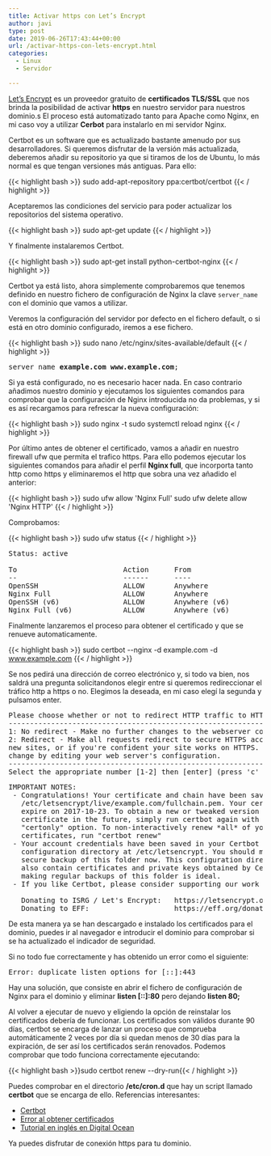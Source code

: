```yaml
---
title: Activar https con Let’s Encrypt
author: javi
type: post
date: 2019-06-26T17:43:44+00:00
url: /activar-https-con-lets-encrypt.html
categories:
  - Linux
  - Servidor

---
```

[Let&#8217;s Encrypt][1] es un proveedor gratuito de **certificados TLS/SSL** que nos brinda la posibilidad de activar **https** en nuestro servidor para nuestros dominio.s El proceso está automatizado tanto para Apache como Nginx, en mi caso voy a utilizar **Cerbot** para instalarlo en mi servidor Nginx.

Certbot es un software que es actualizado bastante amenudo por sus desarrolladores. Si queremos disfrutar de la versión más actualizada, deberemos añadir su repositorio ya que si tiramos de los de Ubuntu, lo más normal es que tengan versiones más antiguas. Para ello:

{{< highlight bash >}}
sudo add-apt-repository ppa:certbot/certbot
{{< / highlight >}}

Aceptaremos las condiciones del servicio para poder actualizar los repositorios del sistema operativo.

{{< highlight bash >}}
sudo apt-get update
{{< / highlight >}}

Y finalmente instalaremos Certbot.

{{< highlight bash >}}
sudo apt-get install python-certbot-nginx
{{< / highlight >}}

Certbot ya está listo, ahora simplemente comprobaremos que tenemos definido en nuestro fichero de configuración de Nginx la clave `server_name` con el dominio que vamos a utilizar.

Veremos la configuración del servidor por defecto en el fichero default, o si está en otro dominio configurado, iremos a ese fichero.

{{< highlight bash >}}
sudo nano /etc/nginx/sites-available/default
{{< / highlight >}}

<pre class="crayon:false">server_name <strong>example.com www.example.com</strong>;</pre>

Si ya está configurado, no es necesario hacer nada. En caso contrario añadimos nuestro dominio y ejecutamos los siguientes comandos para comprobar que la configuración de Nginx introducida no da problemas, y si es así recargamos para refrescar la nueva configuración:

{{< highlight bash >}}
sudo nginx -t
    sudo systemctl reload nginx
{{< / highlight >}}

Por último antes de obtener el certificado, vamos a añadir en nuestro firewall ufw que permita el trafico https. Para ello podemos ejecutar los siguientes comandos para añadir el perfil **Nginx full**, que incorporta tanto http como https y eliminaremos el http que sobra una vez añadido el anterior:

{{< highlight bash >}}
sudo ufw allow 'Nginx Full'
    sudo ufw delete allow 'Nginx HTTP'
{{< / highlight >}}

Comprobamos:

{{< highlight bash >}}
sudo ufw status
{{< / highlight >}}

<pre class="crayon:false">
Status: active

To                         Action      From
--                         ------      ----
OpenSSH                    ALLOW       Anywhere
Nginx Full                 ALLOW       Anywhere
OpenSSH (v6)               ALLOW       Anywhere (v6)
Nginx Full (v6)            ALLOW       Anywhere (v6)
</pre>

Finalmente lanzaremos el proceso para obtener el certificado y que se renueve automaticamente.

{{< highlight bash >}}
sudo certbot --nginx -d example.com -d www.example.com
{{< / highlight >}}

Se nos pedirá una dirección de correo electrónico y, si todo va bien, nos saldrá una pregunta solicitandonos elegir entre si queremos redireccionar el tráfico http a https o no. Elegimos la deseada, en mi caso elegí la segunda y pulsamos enter.

<pre class="crayon:false">
Please choose whether or not to redirect HTTP traffic to HTTPS, removing HTTP access.
-------------------------------------------------------------------------------
1: No redirect - Make no further changes to the webserver configuration.
2: Redirect - Make all requests redirect to secure HTTPS access. Choose this for
new sites, or if you're confident your site works on HTTPS. You can undo this
change by editing your web server's configuration.
-------------------------------------------------------------------------------
Select the appropriate number [1-2] then [enter] (press 'c' to cancel):
</pre>

<pre class="crayon:false">
IMPORTANT NOTES:
 - Congratulations! Your certificate and chain have been saved at
   /etc/letsencrypt/live/example.com/fullchain.pem. Your cert will
   expire on 2017-10-23. To obtain a new or tweaked version of this
   certificate in the future, simply run certbot again with the
   "certonly" option. To non-interactively renew *all* of your
   certificates, run "certbot renew"
 - Your account credentials have been saved in your Certbot
   configuration directory at /etc/letsencrypt. You should make a
   secure backup of this folder now. This configuration directory will
   also contain certificates and private keys obtained by Certbot so
   making regular backups of this folder is ideal.
 - If you like Certbot, please consider supporting our work by:

   Donating to ISRG / Let's Encrypt:   https://letsencrypt.org/donate
   Donating to EFF:                    https://eff.org/donate-le
</pre>

De esta manera ya se han descargado e instalado los certificados para el dominio, puedes ir al navegador e introducir el dominio para comprobar si se ha actualizado el indicador de seguridad.

Si no todo fue correctamente y has obtenido un error como el siguiente:

<pre class="crayon:false">Error: duplicate listen options for [::]:443</pre>

Hay una solución, que consiste en abrir el fichero de configuración de Nginx para el dominio y eliminar **listen [::]:80** pero dejando **listen 80;**

Al volver a ejecutar de nuevo y eligiendo la opción de reinstalar los certificados debería de funcionar. Los certificados son válidos durante 90 días, certbot se encarga de lanzar un proceso que comprueba automáticamente 2 veces por día si quedan menos de 30 días para la expiración, de ser así los certificados serán renovados. Podemos comprobar que todo funciona correctamente ejecutando:

{{< highlight bash >}}sudo certbot renew --dry-run{{< / highlight >}}

Puedes comprobar en el directorio **/etc/cron.d** que hay un script llamado **certbot** que se encarga de ello. Referencias interesantes:

  * [Certbot][2]
  * [Error al obtener certificados][3]
  * [Tutorial en inglés en Digital Ocean][4]

Ya puedes disfrutar de conexión https para tu dominio.

 [1]: https://letsencrypt.org/
 [2]: https://certbot.eff.org/docs/
 [3]: https://github.com/certbot/certbot/issues/5550
 [4]: https://www.digitalocean.com/community/tutorials/how-to-set-up-let-s-encrypt-with-nginx-server-blocks-on-ubuntu-16-04
